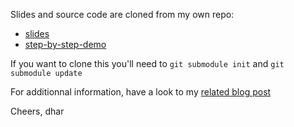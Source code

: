 Slides and source code are cloned from my own repo:

 * [slides](https://github.com/dharFr/uploader-thumbnail/tree/slides)
 * [step-by-step-demo](https://github.com/dharFr/uploader-thumbnail/tree/step-by-step-demo)

If you want to clone this you'll need to `git submodule init` and `git submodule update`

For additionnal information, have a look to my [related blog post](http://www.dhar.fr/blog/2012/03/24/file-upload-form-part-1-feature-detection/)

Cheers,
dhar
